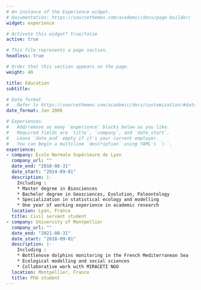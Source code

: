 ```yaml
---
# An instance of the Experience widget.
# Documentation: https://sourcethemes.com/academic/docs/page-builder/
widget: experience

# Activate this widget? true/false
active: true

# This file represents a page section.
headless: true

# Order that this section appears on the page.
weight: 40

title: Education
subtitle:

# Date format
#   Refer to https://sourcethemes.com/academic/docs/customization/#date-format
date_format: Jan 2006

# Experiences.
#   Add/remove as many `experience` blocks below as you like.
#   Required fields are `title`, `company`, and `date_start`.
#   Leave `date_end` empty if it's your current employer.
#   You can begin a multiline `description` using YAML's `|-`.
experience:
- company: Ecole Normale Supérieure de Lyon
  company_url: ""
  date_end: "2018-08-31"
  date_start: "2014-09-01"
  description: |-  
    Including :
    * Master degree in Biosciences
    * Bachelor degree in Geosciences, Evolution, Paleontology
    * Specialization in statistical ecology and modelling
    * One year of working experience in academic research
  location: Lyon, France
  title: Civil servant student
- company: University of Montpellier
  company_url: ""
  date_end: "2021-08-31"
  date_start: "2018-09-01"
  description: |-  
    Including :
    * Bottlenose dolphins monitoring in the French Mediterranean Sea
    * Ecological modelling and social sciences
    * Collaborative work with MIRACETI NGO
  location: Montpellier, France
  title: PhD student
---
```

